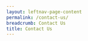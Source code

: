 ```yaml
---
layout: leftnav-page-content
permalink: /contact-us/
breadcrumb: Contact Us
title: Contact Us
---
```


